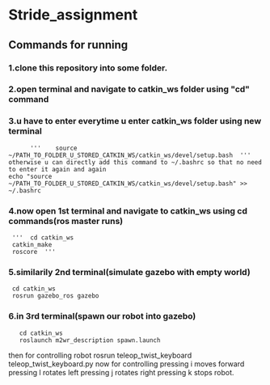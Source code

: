 # Stride_assignment
## Commands for running
### 1.clone this repository into some folder.
### 2.open terminal and navigate to catkin_ws folder using "cd" command
### 3.u have to enter everytime u enter catkin_ws folder using new terminal
          '''    source ~/PATH_TO_FOLDER_U_STORED_CATKIN_WS/catkin_ws/devel/setup.bash  '''
    otherwise u can directly add this command to ~/.bashrc so that no need to enter it again and again
    echo "source ~/PATH_TO_FOLDER_U_STORED_CATKIN_WS/catkin_ws/devel/setup.bash" >> ~/.bashrc
### 4.now open 1st terminal and navigate to catkin_ws using cd commands(ros master runs)
     '''  cd catkin_ws
     catkin_make
     roscore  '''
### 5.similarily 2nd terminal(simulate gazebo with empty world)
     cd catkin_ws
     rosrun gazebo_ros gazebo
### 6.in 3rd terminal(spawn our robot into gazebo)
       cd catkin_ws
       roslaunch m2wr_description spawn.launch
then for controlling robot
    rosrun teleop_twist_keyboard teleop_twist_keyboard.py
now for controlling 
     pressing i moves forward
     pressing l rotates left
     pressing j rotates right
     pressing k stops robot.
     
